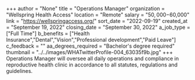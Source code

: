 +++
author = "None"
title = "Operations Manager"
organization = "Wellspring Health Access"
location = "Remote"
salary = "$50,000-$60,000"
link = "https://wellspringaccess.org/"
sort_date = "2022-09-19"
created_at = "September 19, 2022"
closing_date = "September 30, 2022"
a_job_type = ["Full Time"]
b_benefits = ["Health Insurance","Dental","Vision","Professional development","Paid Leave"]
c_feedback = ""
aa_degrees_required = "Bachelor's degree required"
thumbnail = "../../images/WHATwitterProfile-004_63035f9b.jpg"
+++
Operations Manager will oversee all daily operations and compliance in reproductive health clinic in accordance to all statutes, regulations and guidelines. 